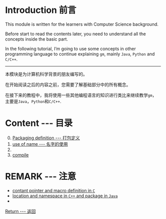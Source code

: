 # Introduction 前言

This module is written for the learners with Computer Science background.

Before start to read the contents later, you need to understand all the concepts inside the basic part.

In the following tutorial, I’m going to use some concepts in other programming language to continue explaining `gm`, mainly `Java`, `Python` and `C/C++`. <!--  -->

---

本模块是为计算机科学背景的朋友编写的。

在开始阅读之后的内容之前，您需要了解基础部分中的所有概念。

在接下来的教程中，我将使用一些其他编程语言的知识进行类比来继续教学`gm`，主要是`Java`，`Python`和`C/C++`.

# Content --- 目录

0. [Packaging definition --- 打包定义](p0) <!--  -->
1. [use of name --- 名字的使用](p1) <!--  -->
2. 
3. [compile]()

# REMARK --- 注意

* [contant pointer and macro definition in `C`]()
* [location and namespace in `C++` and package in `Java`]()
* []()

[Return --- 返回](Home)